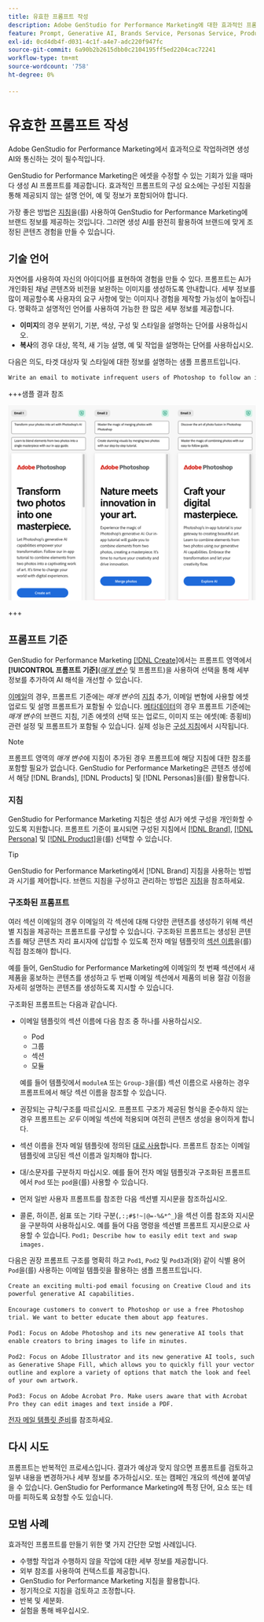 ```yaml
---
title: 유효한 프롬프트 작성
description: Adobe GenStudio for Performance Marketing에 대한 효과적인 프롬프트를 작성하는 방법을 알아봅니다.
feature: Prompt, Generative AI, Brands Service, Personas Service, Products Service, Guidelines
exl-id: 0cd4db4f-d031-4c1f-a4e7-adc220f947fc
source-git-commit: 6a90b2b2615dbb0c2104195ff5ed2204cac72241
workflow-type: tm+mt
source-wordcount: '758'
ht-degree: 0%

---
```


# 유효한 프롬프트 작성

Adobe GenStudio for Performance Marketing에서 효과적으로 작업하려면 생성 AI와 통신하는 것이 필수적입니다.

GenStudio for Performance Marketing은 에셋을 수정할 수 있는 기회가 있을 때마다 생성 AI 프롬프트를 제공합니다. 효과적인 프롬프트의 구성 요소에는 구성된 지침을 통해 제공되지 않는 설명 언어, 예 및 정보가 포함되어야 합니다.

가장 좋은 방법은 [지침](/help/user-guide/guidelines/overview.md)을(를) 사용하여 GenStudio for Performance Marketing에 브랜드 정보를 제공하는 것입니다. 그러면 생성 AI를 완전히 활용하여 브랜드에 맞게 조정된 콘텐츠 경험을 만들 수 있습니다.

## 기술 언어

자연어를 사용하여 자신의 아이디어를 표현하여 경험을 만들 수 있다. 프롬프트는 AI가 개인화된 채널 콘텐츠와 비전을 보완하는 이미지를 생성하도록 안내합니다. 세부 정보를 많이 제공할수록 사용자의 요구 사항에 맞는 이미지나 경험을 제작할 가능성이 높아집니다. 명확하고 설명적인 언어를 사용하여 가능한 한 많은 세부 정보를 제공합니다.

- **이미지**&#x200B;의 경우 분위기, 기분, 색상, 구성 및 스타일을 설명하는 단어를 사용하십시오.
- **복사**&#x200B;의 경우 대상, 목적, 새 기능 설명, 예 및 작업을 설명하는 단어를 사용하십시오.

다음은 의도, 타겟 대상자 및 스타일에 대한 정보를 설명하는 샘플 프롬프트입니다.

```bash
Write an email to motivate infrequent users of Photoshop to follow an in-app tutorial that teaches them to combine elements of two photos into a beautiful work of art. Highlight the generative AI capabilities of Photoshop and use references to natural imagery.
```

+++샘플 결과 참조

![생성된 전자 메일 3개](/help/assets/sample-email.png)

+++

## 프롬프트 기준

GenStudio for Performance Marketing [[!DNL Create]](/help/user-guide/create/overview.md)에서는 프롬프트 영역에서 **[!UICONTROL 프롬프트 기준]**([_매개 변수_](/help/user-guide/create/overview.md#parameters) 및 프롬프트)을 사용하여 선택을 통해 세부 정보를 추가하여 AI 해석을 개선할 수 있습니다.

[이메일](/help/tutorials/create-email-experience.md)의 경우, 프롬프트 기준에는 _매개 변수_&#x200B;의 [지침](/help/user-guide/guidelines/overview.md) 추가, 이메일 변형에 사용할 에셋 업로드 및 설명 프롬프트가 포함될 수 있습니다. [메타데이터](/help/tutorials/create-meta-ad.md)의 경우 프롬프트 기준에는 _매개 변수_&#x200B;의 브랜드 지침, 기존 에셋의 선택 또는 업로드, 이미지 또는 에셋(예: 종횡비) 관련 설정 및 프롬프트가 포함될 수 있습니다. 실제 성능은 [구성 지침](/help/user-guide/guidelines/add-guidelines.md)에서 시작됩니다.

>[!NOTE]
>
>프롬프트 영역의 _매개 변수_&#x200B;에 지침이 추가된 경우 프롬프트에 해당 지침에 대한 참조를 포함할 필요가 없습니다. GenStudio for Performance Marketing은 콘텐츠 생성에서 해당 [!DNL Brands], [!DNL Products] 및 [!DNL Personas]을(를) 활용합니다.

### 지침

GenStudio for Performance Marketing 지침은 생성 AI가 에셋 구성을 개인화할 수 있도록 지원합니다. 프롬프트 기준이 표시되면 구성된 지침에서 [[!DNL Brand]](/help/user-guide/guidelines/brands.md), [[!DNL Persona]](/help/user-guide/guidelines/personas.md) 및 [[!DNL Product]](/help/user-guide/guidelines/products.md)을(를) 선택할 수 있습니다.

>[!TIP]
>
>GenStudio for Performance Marketing에서 [!DNL Brand] 지침을 사용하는 방법과 시기를 제어합니다. 브랜드 지침을 구성하고 관리하는 방법은 [지침](/help/user-guide/guidelines/overview.md)을 참조하세요.

### 구조화된 프롬프트

여러 섹션 이메일의 경우 이메일의 각 섹션에 대해 다양한 콘텐츠를 생성하기 위해 섹션별 지침을 제공하는 프롬프트를 구성할 수 있습니다. 구조화된 프롬프트는 생성된 콘텐츠를 해당 콘텐츠 자리 표시자에 삽입할 수 있도록 전자 메일 템플릿의 [섹션 이름](/help/user-guide/content/email-template.md#multi-section-emails)을(를) 직접 참조해야 합니다.

예를 들어, GenStudio for Performance Marketing에 이메일의 첫 번째 섹션에서 새 제품을 홍보하는 콘텐츠를 생성하고 두 번째 이메일 섹션에서 제품의 비용 절감 이점을 자세히 설명하는 콘텐츠를 생성하도록 지시할 수 있습니다.

구조화된 프롬프트는 다음과 같습니다.

- 이메일 템플릿의 섹션 이름에 다음 참조 중 하나를 사용하십시오.
   - Pod
   - 그룹
   - 섹션
   - 모듈

  예를 들어 템플릿에서 `moduleA` 또는 `Group-3`을(를) 섹션 이름으로 사용하는 경우 프롬프트에서 해당 섹션 이름을 참조할 수 있습니다.

- 권장되는 규칙/구조를 따르십시오. 프롬프트 구조가 제공된 형식을 준수하지 않는 경우 프롬프트는 *모두* 이메일 섹션에 적용되며 여전히 콘텐츠 생성을 용이하게 합니다.
- 섹션 이름을 전자 메일 템플릿에 정의된 [대로 사용](/help/user-guide/content/email-template.md#code-an-email-template)합니다. 프롬프트 참조는 이메일 템플릿에 코딩된 섹션 이름과 일치해야 합니다.
- 대/소문자를 구분하지 마십시오. 예를 들어 전자 메일 템플릿과 구조화된 프롬프트에서 `Pod` 또는 `pod`을(를) 사용할 수 있습니다.
- 먼저 일반 사용자 프롬프트를 참조한 다음 섹션별 지시문을 참조하십시오.
- 콜론, 하이픈, 쉼표 또는 기타 구분(`,:;#$!~|@=-%&*^_`)을 섹션 이름 참조와 지시문을 구분하여 사용하십시오. 예를 들어 다음 명령을 섹션별 프롬프트 지시문으로 사용할 수 있습니다. `Pod1; Describe how to easily edit text and swap images.`

다음은 권장 프롬프트 구조를 명확히 하고 `Pod1`, `Pod2` 및 `Pod3`과(와) 같이 식별 용어 `Pod`을(를) 사용하는 이메일 템플릿을 활용하는 샘플 프롬프트입니다.

```properties
Create an exciting multi-pod email focusing on Creative Cloud and its powerful generative AI capabilities.

Encourage customers to convert to Photoshop or use a free Photoshop trial. We want to better educate them about app features.

Pod1: Focus on Adobe Photoshop and its new generative AI tools that enable creators to bring images to life in minutes.

Pod2: Focus on Adobe Illustrator and its new generative AI tools, such as Generative Shape Fill, which allows you to quickly fill your vector outline and explore a variety of options that match the look and feel of your own artwork.

Pod3: Focus on Adobe Acrobat Pro. Make users aware that with Acrobat Pro they can edit images and text inside a PDF.
```

[전자 메일 템플릿 준비](/help/user-guide/content/email-template.md#code-an-email-template)를 참조하세요.

## 다시 시도

프롬프트는 반복적인 프로세스입니다. 결과가 예상과 맞지 않으면 프롬프트를 검토하고 일부 내용을 변경하거나 세부 정보를 추가하십시오. 또는 캠페인 개요의 섹션에 붙여넣을 수 있습니다. GenStudio for Performance Marketing에 특정 단어, 요소 또는 테마를 피하도록 요청할 수도 있습니다.

## 모범 사례

효과적인 프롬프트를 만들기 위한 몇 가지 간단한 모범 사례입니다.

- 수행할 작업과 수행하지 않을 작업에 대한 세부 정보를 제공합니다.
- 외부 참조를 사용하여 컨텍스트를 제공합니다.
- GenStudio for Performance Marketing 지침을 활용합니다.
- 정기적으로 지침을 검토하고 조정합니다.
- 반복 및 세분화.
- 실험을 통해 배우십시오.
